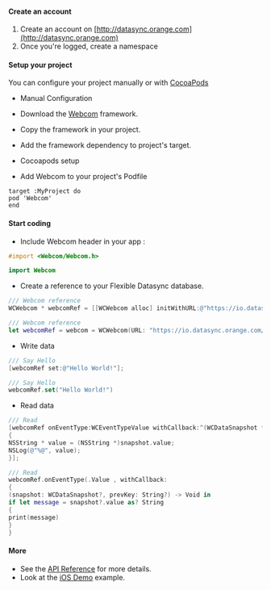 #### Create an account

1. Create an account on [http://datasync.orange.com](http://datasync.orange.com)
2. Once you're logged, create a namespace

#### Setup your project

You can configure your project manually or with [CocoaPods](http://www.cocoapods.org)

* Manual Configuration
* Download the [Webcom](https://ios.webcom.orange-labs.fr/latest/webcom-ios.zip) framework.
* Copy the framework in your project.
* Add the framework dependency to project's target.

* Cocoapods setup
* Add Webcom to your project's Podfile
```Podfile
target :MyProject do
pod 'Webcom'
end
```

#### Start coding

* Include Webcom header in your app :
```objective-c
#import <Webcom/Webcom.h>
```
```swift
import Webcom
```

* Create a reference to your Flexible Datasync database.
```objective-c
/// Webcom reference
WCWebcom * webcomRef = [[WCWebcom alloc] initWithURL:@"https://io.datasync.orange.com/base/{your-webcom-app}"];
```
```swift
/// Webcom reference
let webcomRef = webcom = WCWebcom(URL: "https://io.datasync.orange.com/base/{your-webcom-app}")
```

* Write data
```objective-c
/// Say Hello
[webcomRef set:@"Hello World!"];
```
```swift
/// Say Hello
webcomRef.set("Hello World!")
```

* Read data
```objective-c
/// Read
[webcomRef onEventType:WCEventTypeValue withCallback:^(WCDataSnapshot * _Nullable snapshot, NSString * _Nullable prevKey)
{
NSString * value = (NSString *)snapshot.value;
NSLog(@"%@", value);
}];
```
```swift
/// Read
webcomRef.onEventType(.Value , withCallback:
{
(snapshot: WCDataSnapshot?, prevKey: String?) -> Void in
if let message = snapshot?.value as? String
{
print(message)
}
}
```

#### More

* See the [API Reference](https://ios.webcom.orange-labs.fr/docs/) for more details.
* Look at the [iOS Demo](https://github.com/webcom-components/webcom-sdk-ios-demo) example.
